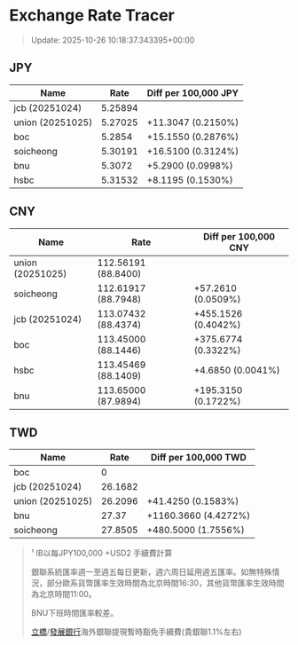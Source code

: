# Exchange Rate Tracer

> Update: 2025-10-26 10:18:37.343395+00:00

## JPY

| Name             |    Rate | Diff per 100,000 JPY   |
|------------------|---------|------------------------|
| jcb (20251024)   | 5.25894 |                        |
| union (20251025) | 5.27025 | +11.3047 (0.2150%)     |
| boc              | 5.2854  | +15.1550 (0.2876%)     |
| soicheong        | 5.30191 | +16.5100 (0.3124%)     |
| bnu              | 5.3072  | +5.2900 (0.0998%)      |
| hsbc             | 5.31532 | +8.1195 (0.1530%)      |

## CNY

| Name             | Rate                | Diff per 100,000 CNY   |
|------------------|---------------------|------------------------|
| union (20251025) | 112.56191	(88.8400) |                        |
| soicheong        | 112.61917	(88.7948) | +57.2610 (0.0509%)     |
| jcb (20251024)   | 113.07432	(88.4374) | +455.1526 (0.4042%)    |
| boc              | 113.45000	(88.1446) | +375.6774 (0.3322%)    |
| hsbc             | 113.45469	(88.1409) | +4.6850 (0.0041%)      |
| bnu              | 113.65000	(87.9894) | +195.3150 (0.1722%)    |

## TWD

| Name             |    Rate | Diff per 100,000 TWD   |
|------------------|---------|------------------------|
| boc              |  0      |                        |
| jcb (20251024)   | 26.1682 |                        |
| union (20251025) | 26.2096 | +41.4250 (0.1583%)     |
| bnu              | 27.37   | +1160.3660 (4.4272%)   |
| soicheong        | 27.8505 | +480.5000 (1.7556%)    |


> ¹ IB以每JPY100,000 +USD2 手續費計算
>
> 銀聯系統匯率週一至週五每日更新，週六周日延用週五匯率。如無特殊情況，部分歐系貨幣匯率生效時間為北京時間16:30，其他貨幣匯率生效時間為北京時間11:00。
>
> BNU下班時間匯率較差。
>
> [立橋](https://www.wlbank.com.mo/uploads/ueditor/file/20181211/1544536513900230.pdf)/[發展銀行](https://www.mdb.com.mo/Service_Charges_20230728.pdf)海外銀聯提現暫時豁免手續費(貴銀聯1.1%左右)

